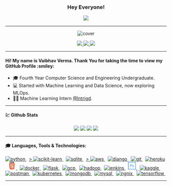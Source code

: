 <h3 align="center"> Hey Everyone!</h3>
<p align="center"><img src="https://komarev.com/ghpvc/?username=vibuverma&style=flat-square"></p>

---

<p align="center"><img src="https://images.unsplash.com/photo-1534972195531-d756b9bfa9f2?ixid=MnwxMjA3fDB8MHxwaG90by1wYWdlfHx8fGVufDB8fHx8&ixlib=rb-1.2.1&auto=format&fit=crop&w=1050&q=80" alt="cover"></p>


<p align="center">
  <a href="https://www.linkedin.com/in/vaibhav-verma-01">
    <img src="https://img.shields.io/badge/-Linkedin-0A66C2?style=flat-square&labelColor=0A66C2&logo=linkedin&logoColor=white">
   <a/>
  <a href="https://www.hackerrank.com/vaibhavverma016">
    <img src="https://img.shields.io/badge/-HackerRank-2EC866?style=flat-square&labelColor=2EC866&logo=hackerrank&logoColor=white">
   <a/>
   <a href="mailto:vaibhavverma016@gmail.com">
    <img src="https://img.shields.io/badge/-GMail-EA4335?style=flat-square&labelColor=EA4335&logo=gmail&logoColor=white">
   <a/>
</p>

---

<h4 align="left"> Hi! My name is Vaibhav Verma. Thank You for taking the time to view my GitHub Profile :smiley: </h4>

- :mortar_board: Fourth Year Computer Science and Engineering Undergraduate.
- :computer: Started with Machine Learning and Data Science, now exploring MLOps.
- 🐱‍💻 Machine Learning Intern [@Intrigd](https://intrigd.co/).

---

<h4 align="left">💹 Github Stats</h4>
 
   <p align="center">
      <img
        height="160em"
        src="https://github-readme-stats.vercel.app/api?username=descifrador17&hide_border=true&show_icons=true&include_all_commits=true&count_private=true&bg_color=232e48&title_color=ffffff&text_color=ffffff&icon_color=ffffff"
      />
    <img
        height="160em"
        src="https://github-readme-stats.vercel.app/api/top-langs/?username=vibuverma&show_icons=true&hide_border=true&layout=compact&langs_count=6&theme=dark&bg_color=232e48&title_color=ffffff&text_color=ffffff&icon_color=ffffff"
      />
      <img
        width="750em"
        src="https://activity-graph.herokuapp.com/graph?username=vibuverma&theme=react-dark&hide_border=true&bg_color=232e48&area=true"
      />
	<img
        width="750em"
        src="https://github-readme-stats.vercel.app/api/wakatime?username=vibuverma&hide_border=true&bg_color=232e48&area=true&text_color=ffffff&custom_title=Last+Week+be+like+;)&title_color=ffffff&layout=compact"
      />
  </p>
  
  

  
---
<h4 align="left">🎓 Languages, Tools & Technologies:</h4>
<p align="left">
	<a href= https://www.python.org/ target="_blank"> <img  src ='https://raw.githubusercontent.com/rahulbanerjee26/githubAboutMeGenerator/main/icons/python.svg'
    alt="python" width="25" height="25" /> </a> &nbsp
	<a href= https://scikit-learn.org/stable/ target="_blank"> > <img  src ='https://raw.githubusercontent.com/rahulbanerjee26/githubAboutMeGenerator/main/icons/scikit.svg' alt="scikit-learn" width="25" height="25" /> </a>&nbsp
	<a href= https://www.sqlite.org/index.html target="_blank"> <img  src ='https://raw.githubusercontent.com/rahulbanerjee26/githubAboutMeGenerator/main/icons/sqlite.svg' alt="sqlite" width="25" height="25" /> </a>&nbsp
	<a href= https://aws.amazon.com/ target="_blank"> > <img  src ='https://raw.githubusercontent.com/rahulbanerjee26/githubAboutMeGenerator/main/icons/aws.svg' 
    alt="aws" width="25" height="25" /> </a>&nbsp
	<a href= https://www.djangoproject.com/ target="_blank"> <img  src ='https://raw.githubusercontent.com/rahulbanerjee26/githubAboutMeGenerator/main/icons/django.svg' alt="django" width="25" height="25" /> </a>&nbsp
	<a href="https://git-scm.com/" target="_blank"> <img src="https://www.vectorlogo.zone/logos/git-scm/git-scm-icon.svg" alt="git" width="25" height="25" /> </a>&nbsp
	<a href="https://heroku.com" target="_blank"> <img src="https://www.vectorlogo.zone/logos/heroku/heroku-icon.svg" alt="heroku" width="25" height="25" /> </a>&nbsp
	<a href="https://www.w3.org/html/" target="_blank"> <img src="https://raw.githubusercontent.com/devicons/devicon/master/icons/html5/html5-original-wordmark.svg" alt="html5" width="25" height="25" /> </a>&nbsp
	<a href= https://www.docker.com/ target="_blank"> <img  src ='https://raw.githubusercontent.com/rahulbanerjee26/githubAboutMeGenerator/main/icons/docker.svg' alt="docker" width="25" height="25" /> </a>&nbsp
	<a href= https://flask.palletsprojects.com/en/2.0.x/ target="_blank"> <img  src ='https://raw.githubusercontent.com/rahulbanerjee26/githubAboutMeGenerator/main/icons/flask.svg' alt="flask" width="25" height="25" /> </a>&nbsp
	<a href= https://cloud.google.com/ target="_blank"> <img  src ='https://raw.githubusercontent.com/rahulbanerjee26/githubAboutMeGenerator/main/icons/gcp.svg' alt="gcp" width="25" height="25" /> </a>&nbsp
	<a href= https://hadoop.apache.org/ target="_blank"> <img  src ='https://raw.githubusercontent.com/rahulbanerjee26/githubAboutMeGenerator/main/icons/hadoop.svg' alt="hadoop" width="25" height="25" /> </a>&nbsp
	<a href= https://www.jenkins.io/ target="_blank"> <img  src ='https://raw.githubusercontent.com/rahulbanerjee26/githubAboutMeGenerator/main/icons/jenkins.svg' alt="jenkins" width="25" height="25" /> </a>&nbsp
	<a href="https://www.photoshop.com/en" target="_blank"> <img src="https://raw.githubusercontent.com/devicons/devicon/master/icons/photoshop/photoshop-line.svg" alt="photoshop" width="25" height="25" /> </a>&nbsp
	<a href= https://www.kaggle.com/ target="_blank"> <img  src ='https://raw.githubusercontent.com/rahulbanerjee26/githubAboutMeGenerator/main/icons/kaggle.svg' alt="kaggle" width="25" height="25" /> </a>&nbsp
	<a href="https://postman.com" target="_blank"> <img src="https://www.vectorlogo.zone/logos/getpostman/getpostman-icon.svg" alt="postman" width="25" height="25" /> </a>&nbsp
	<a href= https://kubernetes.io/ target="_blank"> <img  src ='https://raw.githubusercontent.com/rahulbanerjee26/githubAboutMeGenerator/main/icons/kubernetes.svg' alt="kubernetes" width="25" height="25" /> </a>&nbsp
	<a href= https://www.mongodb.com/ target="_blank"> <img  src ='https://raw.githubusercontent.com/rahulbanerjee26/githubAboutMeGenerator/main/icons/mongodb.svg' alt="mongodb" width="25" height="25" /> </a>&nbsp
	<a href= https://www.mysql.com/ target="_blank"> <img  src ='https://raw.githubusercontent.com/rahulbanerjee26/githubAboutMeGenerator/main/icons/mysql.svg' alt="mysql" width="25" height="25" /> </a>&nbsp
	<a href= https://www.nginx.com/ target="_blank"> <img  src ='https://raw.githubusercontent.com/rahulbanerjee26/githubAboutMeGenerator/main/icons/nginx.svg' alt="ngnix" width="25" height="25" /> </a>&nbsp
	<a href= https://www.tensorflow.org/ target="_blank"> <img  src ='https://raw.githubusercontent.com/rahulbanerjee26/githubAboutMeGenerator/main/icons/tensorflow.svg' alt="tensorflow" width="25" height="25" /> </a>&nbsp
</p>

---
